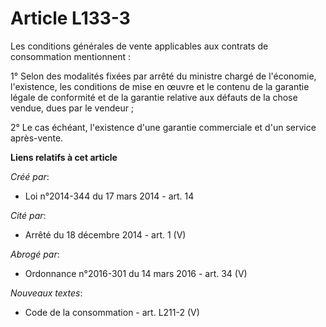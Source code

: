 # Article L133-3

Les conditions générales de vente applicables aux contrats de consommation mentionnent :

1° Selon des modalités fixées par arrêté du ministre chargé de l'économie, l'existence, les conditions de mise en œuvre et le
contenu de la garantie légale de conformité et de la garantie relative aux défauts de la chose vendue, dues par le vendeur ;

2° Le cas échéant, l'existence d'une garantie commerciale et d'un service après-vente.

**Liens relatifs à cet article**

_Créé par_:

  - Loi n°2014-344 du 17 mars 2014 - art. 14

_Cité par_:

  - Arrêté du 18 décembre 2014 - art. 1 (V)

_Abrogé par_:

  - Ordonnance n°2016-301 du 14 mars 2016 - art. 34 (V)

_Nouveaux textes_:

  - Code de la consommation - art. L211-2 (V)
